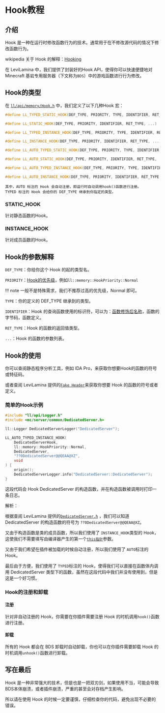 # Hook教程

## 介绍
Hook 是一种在运行时修改函数行为的技术。通常用于在不修改源代码的情况下修改函数行为。

wikipedia 关于 Hook 的解释：[Hooking](https://en.wikipedia.org/wiki/Hooking)

在 LeviLamina 中，我们提供了封装好的Hook API，使得你可以快速便捷地对 Minecraft 基岩专用服务器（下文称为```BDS```）中的游戏函数进行行为修改。

## Hook的类型

在 [```ll/api/memory/Hook.h```](https://github.com/LiteLDev/LeviLamina/blob/develop/src/ll/api/memory/Hook.h#L180C1-L180C1) 中，我们定义了以下几种Hook 宏：

```cpp
#define LL_TYPED_STATIC_HOOK(DEF_TYPE, PRIORITY, TYPE, IDENTIFIER, RET_TYPE, ...)

#define LL_STATIC_HOOK(DEF_TYPE, PRIORITY, IDENTIFIER, RET_TYPE, ...)

#define LL_TYPED_INSTANCE_HOOK(DEF_TYPE, PRIORITY, TYPE, IDENTIFIER, RET_TYPE, ...)

#define LL_INSTANCE_HOOK(DEF_TYPE, PRIORITY, IDENTIFIER, RET_TYPE, ...)

#define LL_AUTO_TYPED_STATIC_HOOK(DEF_TYPE, PRIORITY, TYPE, IDENTIFIER, RET_TYPE, ...)

#define LL_AUTO_STATIC_HOOK(DEF_TYPE, PRIORITY, IDENTIFIER, RET_TYPE, ...)

#define LL_AUTO_TYPED_INSTANCE_HOOK(DEF_TYPE, PRIORITY, TYPE, IDENTIFIER, RET_TYPE, ...)

#define LL_AUTO_INSTANCE_HOOK(DEF_TYPE, PRIORITY, IDENTIFIER, RET_TYPE, ...)
```

```
其中，AUTO 标注的 Hook 会自动注册，即运行时自动调用hook()函数进行注册。
TYPED 标注的 Hook 会给你的 DEF_TYPE 继承到你指定的类型。
```

### STATIC_HOOK
针对静态函数的Hook。

### INSTANCE_HOOK
针对成员函数的Hook。

## Hook的参数解释
```DEF_TYPE```：你给你这个 Hook 的起的类型名。

```PRIORITY```：[Hook的优先级](https://github.com/LiteLDev/LeviLamina/blob/develop/src/ll/api/memory/Hook.h#L73)，例如```ll::memory::HookPriority::Normal```

!!! note
    一般不是特殊需求，我们不推荐过高的优先级，Normal 即可。

```TYPE```：你的定义的 DEF_TYPE 继承到的类型。

```IDENTIFIER```：Hook 的查询函数使用的标识符，可以为：[函数修饰后名称](https://learn.microsoft.com/zh-cn/cpp/build/reference/decorated-names?view=msvc-170)，函数的字节码，函数定义。

```RET_TYPE```：Hook 的函数的返回值类型。

```...```：Hook 的函数的参数列表。

## Hook的使用
你可以查阅静态程序分析工具，例如 IDA Pro，来获取你想要Hook的函数的符号或特征码。

或者查阅 LeviLamina 提供的[```Fake Header```](https://github.com/LiteLDev/LeviLamina/tree/develop/src/mc)来获取你想要 Hook 的函数的符号或者定义。

### 简单的Hook示例
```cpp
#include "ll/api/Logger.h"
#include <mc/server/common/DedicatedServer.h>

ll::Logger DedicatedServerLogger("DedicatedServer");

LL_AUTO_TYPED_INSTANCE_HOOK(
    DedicatedServerHook,
    ll::memory::HookPriority::Normal,
    DedicatedServer,
    "??0DedicatedServer@@QEAA@XZ",
    void
) {
    origin();
    DedicatedServerLogger.info("DedicatedServer::DedicatedServer");
}
```
这段代码会 Hook DedicatedServer 的构造函数，并在构造函数被调用时打印一条日志。

解析：

根据查阅 LeviLamina 提供的[```DedicatedServer.h```](https://github.com/LiteLDev/LeviLamina/blob/cccef6a0307cdcd89342d25f4826271ac298b6a8/src/mc/server/common/DedicatedServer.h#L59C31-L59C32) ，我们可以知道 DedicatedServer 的构造函数的符号为 ```??0DedicatedServer@@QEAA@XZ```。

又由于构造函数是类的成员函数，所以我们使用了 ```INSTANCE_HOOK```类型的 Hook，这使我们不需要填写由编译器产生的第一个[```this指针```](https://zh.cppreference.com/w/cpp/language/this)参数。

又由于我们希望在插件被加载的时候自动注册，所以我们使用了 ```AUTO```标注的 Hook。

最后由于方便，我们使用了 ```TYPED```标注的 Hook，使得我们可以直接在函数体内调用 DedicatedServer 类型下的函数，虽然在这段代码中我们并没有使用到，但是这是一个好习惯。

### Hook的注册和卸载

#### 注册
针对非自动注册的 Hook，你需要在你插件需要注册 Hook 的时机调用```hook()```函数进行注册。

#### 卸载
所有的 Hook 都会在 BDS 卸载时自动卸载，你也可以在你插件需要卸载 Hook 的时机调用```unhook()```函数进行卸载。

## 写在最后

Hook 是一种非常强大的技术，但是也是一把双刃剑，如果使用不当，可能会导致BDS本体崩溃，或者插件崩溃，严重的甚至会对存档产生影响。

所以请在使用 Hook 的时候一定要谨慎，仔细检查你的代码，避免出现不必要的错误。
